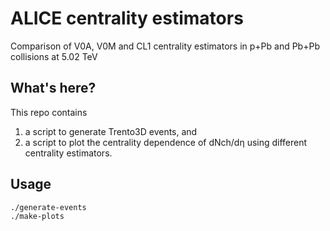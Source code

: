 # ALICE centrality estimators

Comparison of V0A, V0M and CL1 centrality estimators in p+Pb and Pb+Pb
collisions at 5.02 TeV

## What's here?

This repo contains
1. a script to generate Trento3D events, and
2. a script to plot the centrality dependence of dNch/dη using different
   centrality estimators.

## Usage
```
./generate-events
./make-plots
```
